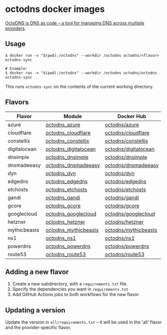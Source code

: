 # octodns docker images

[OctoDNS is DNS as code – a tool for managing DNS across multiple providers](https://github.com/octodns/octodns).

## Usage

```
$ docker run -v "$(pwd):/octodns" --workdir /octodns octodns/<flavor> octodns-sync

# Example:
$ docker run -v "$(pwd):/octodns" --workdir /octodns octodns/octodns octodns-sync
```

This runs `octodns-sync` on the contents of the current working directory.

## Flavors

| Flavor | Module | Docker Hub |
|--------|--------|------------|
| azure | [octodns_azure](https://github.com/octodns/octodns-azure) | [octodns/azure](https://hub.docker.com/r/octodns/azure) |
| cloudflare | [octodns_cloudflare](https://github.com/octodns/octodns-cloudflare) | [octodns/cloudflare](https://hub.docker.com/r/octodns/cloudflare) |
| constellix | [octodns_constellix](https://github.com/octodns/octodns-constellix) | [octodns/constellix](https://hub.docker.com/r/octodns/constellix) |
| digitalocean | [octodns_digitalocean](https://github.com/octodns/octodns-digitalocean) | [octodns/digitalocean](https://hub.docker.com/r/octodns/digitalocean) |
| dnsimple | [octodns_dnsimple](https://github.com/octodns/octodns-dnsimple) | [octodns/dnsimple](https://hub.docker.com/r/octodns/dnsimple) |
| dnsmadeeasy | [octodns_dnsmadeeasy](https://github.com/octodns/octodns-dnsmadeeasy) | [octodns/dnsmadeeasy](https://hub.docker.com/r/octodns/dnsmadeeasy) |
| dyn | [octodns_dyn](https://github.com/octodns/octodns-dyn) | [octodns/dyn](https://hub.docker.com/r/octodns/dyn) |
| edgedns | [octodns_edgedns](https://github.com/octodns/octodns-edgedns) | [octodns/edgedns](https://hub.docker.com/r/octodns/edgedns) |
| etchosts | [octodns_etchosts](https://github.com/octodns/octodns-etchosts) | [octodns/etchosts](https://hub.docker.com/r/octodns/etchosts) |
| gandi | [octodns_gandi](https://github.com/octodns/octodns-gandi) | [octodns/gandi](https://hub.docker.com/r/octodns/gandi) |
| gcore | [octodns_gcore](https://github.com/octodns/octodns-gcore) | [octodns/gcore](https://hub.docker.com/r/octodns/gcore) |
| googlecloud | [octodns_googlecloud](https://github.com/octodns/octodns-googlecloud) | [octodns/googlecloud](https://hub.docker.com/r/octodns/googlecloud) |
| hetzner | [octodns_hetzner](https://github.com/octodns/octodns-hetzner) | [octodns/hetzner](https://hub.docker.com/r/octodns/hetzner) |
| mythicbeasts | [octodns_mythicbeasts](https://github.com/octodns/octodns-mythicbeasts) | [octodns/mythicbeasts](https://hub.docker.com/r/octodns/mythicbeasts) |
| ns1 | [octodns_ns1](https://github.com/octodns/octodns-ns1) | [octodns/ns1](https://hub.docker.com/r/octodns/ns1) |
| powerdns | [octodns_powerdns](https://github.com/octodns/octodns-powerdns) | [octodns/powerdns](https://hub.docker.com/r/octodns/powerdns) |
| route53 | [octodns_route53](https://github.com/octodns/octodns-route53) | [octodns/route53](https://hub.docker.com/r/octodns/route53) |

## Adding a new flavor

1. Create a new subdirectory, with a `requirements.txt` file.
2. Specify the dependencies you want in `requirements.txt`
3. Add GitHub Actions jobs to both workflows for the new flavor

## Updating a version

Update the version in `all/requirements.txt` – it will be used in the 'all' flavor and the provider-specific flavor.
